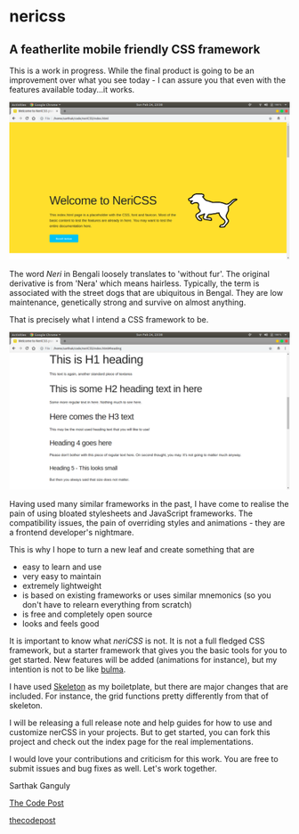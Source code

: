 # nericss
## A featherlite mobile friendly CSS framework

This is a work in progress. While the final product is going to be an improvement over what you see today - I can assure you that even with the features available today...it works.

![nericss landing page screenshot](./images/screenshots/landing.png)

The word *Neri* in Bengali loosely translates to 'without fur'. The original derivative is from 'Nera' which means hairless. Typically, the term is associated with the street dogs that are ubiquitous in Bengal. They are low maintenance, genetically strong and survive on almost anything.

That is precisely what I intend a CSS framework to be.

![nericss headings and elements](./images/screenshots/heading.png)

Having used many similar frameworks in the past, I have come to realise the pain of using bloated stylesheets and JavaScript frameworks. The compatibility issues, the pain of overriding styles and animations - they are a frontend developer's nightmare.

This is why I hope to turn a new leaf and create something that are
- easy to learn and use
- very easy to maintain
- extremely lightweight
- is based on existing frameworks or uses similar mnemonics (so you don't have to relearn everything from scratch)
- is free and completely open source
- looks and feels good

It is important to know what *neriCSS* is not. It is not a full fledged CSS framework, but a starter framework that gives you the basic tools for you to get started. New features will be added (animations for instance), but my intention is not to be like [bulma](https://bulma.io/).

I have used [Skeleton](http://getskeleton.com) as my boiletplate, but there are major changes that are included. For instance, the grid functions pretty differently from that of skeleton.

I will be releasing a full release note and help guides for how to use and customize nerCSS in your projects. But to get started, you can fork this project and check out the index page for the real implementations.

I would love your contributions and criticism for this work. You are free to submit issues and bug fixes as well. Let's work together.

Sarthak Ganguly

[The Code Post](https://www.thecodepost.org)

[thecodepost](https://www.twitter.com/thecodepost)
